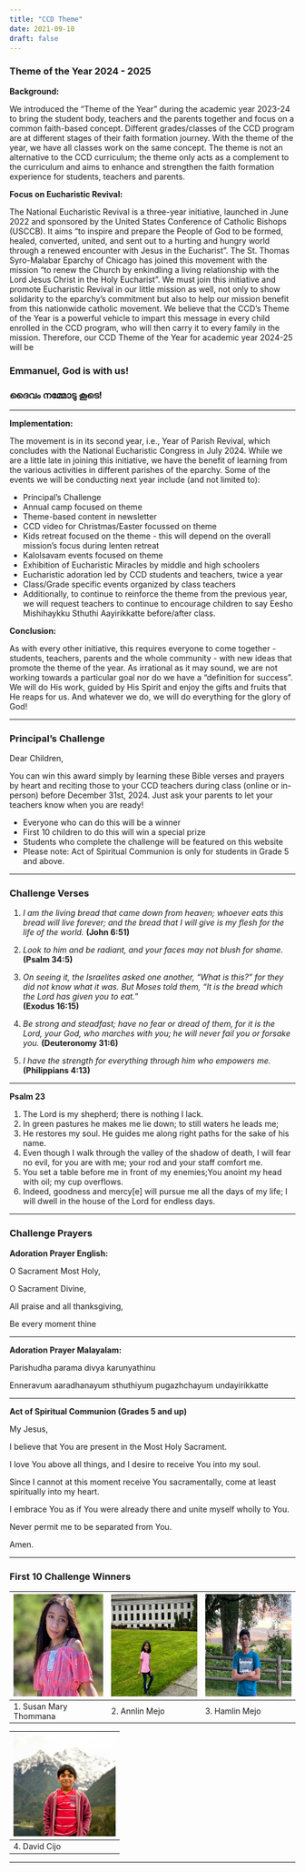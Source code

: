 ```yaml
---
title: "CCD Theme"
date: 2021-09-10
draft: false
---
```


### **Theme of the Year 2024 - 2025**


**Background:**

We introduced the “Theme of the Year” during the academic year 2023-24 to bring the student body, teachers and the parents together and focus on a common faith-based concept. Different grades/classes of the CCD program are at different stages of their faith formation journey. With the theme of the year, we have all classes work on the same concept. The theme is not an alternative to the CCD curriculum; the theme only acts as a complement to the curriculum and aims to enhance and strengthen the faith formation experience for students, teachers and parents.

**Focus on Eucharistic Revival:**

The National Eucharistic Revival is a three-year initiative, launched in June 2022 and sponsored by the United States Conference of Catholic Bishops (USCCB). It aims “to inspire and prepare the People of God to be formed, healed, converted, united, and sent out to a hurting and hungry world through a renewed encounter with Jesus in the Eucharist”. The St. Thomas Syro-Malabar Eparchy of Chicago has joined this movement with the mission “to renew the Church by enkindling a living relationship with the Lord Jesus Christ in the Holy Eucharist”. 
We must join this initiative and promote Eucharistic Revival in our little mission as well, not only to show solidarity to the eparchy’s commitment but also to help our mission benefit from this nationwide catholic movement. We believe that the CCD’s Theme of the Year is a powerful vehicle to impart this message in every child enrolled in the CCD program, who will then carry it to every family in the mission. 
Therefore, our CCD Theme of the Year for academic year 2024-25 will be 
### Emmanuel, God is with us!
### ദൈവം നമ്മോടു കൂടെ!

---

**Implementation:**

The movement is in its second year, i.e., Year of Parish Revival, which concludes with the National Eucharistic Congress in July 2024. While we are a little late in joining this initiative, we have the benefit of learning from the various activities in different parishes of the eparchy. Some of the events we will be conducting next year include (and not limited to):

* Principal’s Challenge
* Annual camp focused on theme
* Theme-based content in newsletter
* CCD video for Christmas/Easter focussed on theme
* Kids retreat focused on the theme - this will depend on the overall mission’s focus during lenten retreat
* Kalolsavam events focused on theme
* Exhibition of Eucharistic Miracles by middle and high schoolers
* Eucharistic adoration led by CCD students and teachers, twice a year
* Class/Grade specific events organized by class teachers
* Additionally, to continue to reinforce the theme from the previous year, we will request teachers to continue to encourage children to say Eesho Mishihaykku Sthuthi Aayirikkatte before/after class.

**Conclusion:**

As with every other initiative, this requires everyone to come together - students, teachers, parents and the whole community - with new ideas that promote the theme of the year. As irrational as it may sound, we are not working towards a particular goal nor do we have a “definition for success”. We will do His work, guided by His Spirit and enjoy the gifts and fruits that He reaps for us. And whatever we do, we will do everything for the glory of God!


---
###  Principal’s Challenge

Dear Children,

You can win this award simply by learning these Bible verses and prayers by heart and reciting those to your CCD teachers during class (online or in-person) before December 31st, 2024. Just ask your parents to let your teachers know when you are ready!
 
* Everyone who can do this will be a winner
* First 10 children to do this will win a special prize
* Students who complete the challenge will be featured on this website
* Please note: Act of Spiritual Communion is only for students in Grade 5 and above.

---

### Challenge Verses

1. *I am the living bread that came down from heaven; whoever eats this bread will live forever; and the bread that I will give is my flesh for the life of the world.*
**(John 6:51)**

2. *Look to him and be radiant, and your faces may not blush for shame.*
**(Psalm 34:5)**

3. *On seeing it, the Israelites asked one another, “What is this?” for they did not know what it was. But Moses told them, “It is the bread which the Lord has given you to eat.”*  
**(Exodus 16:15)**

4. *Be strong and steadfast; have no fear or dread of them, for it is the Lord, your God, who marches with you; he will never fail you or forsake you.*
**(Deuteronomy 31:6)**

5. *I have the strength for everything through him who empowers me.*
**(Philippians 4:13)**

---

**Psalm 23**
1. The Lord is my shepherd; there is nothing I lack.
2. In green pastures he makes me lie down; to still waters he leads me;
3. He restores my soul. He guides me along right paths for the sake of his name.
4. Even though I walk through the valley of the shadow of death, I will fear no evil, for you are with me; your rod and your staff comfort me.
5. You set a table before me in front of my enemies;You anoint my head with oil; my cup overflows.
6. Indeed, goodness and mercy[e] will pursue me all the days of my life; I will dwell in the house of the Lord for endless days.

---

### Challenge Prayers

**Adoration Prayer English:**

O Sacrament Most Holy,

O Sacrament Divine,

All praise and all thanksgiving,

Be every moment thine

---

**Adoration Prayer Malayalam:**

Parishudha parama divya karunyathinu

Enneravum aaradhanayum sthuthiyum pugazhchayum undayirikkatte

---

**Act of Spiritual Communion (Grades 5 and up)**

My Jesus, 

I believe that You are present in the Most Holy Sacrament. 

I love You above all things, 
and I desire to receive You into my soul. 

Since I cannot at this moment receive You sacramentally, 
come at least spiritually into my heart. 

I embrace You as if You were already there 
and unite myself wholly to You. 

Never permit me to be separated from You.

Amen.

---

### First 10 Challenge Winners

| <img src="/img/PrincipleChallengeWinners/01Susan.jpg" width="180" width="100%" height="180"> |<img src="/img/PrincipleChallengeWinners/02Annlin.jpg" width="180" width="100%" height="180">|<img src="/img/PrincipleChallengeWinners/03Hamlin.jpg" width="180" width="100%" height="180"> |
| ------------- | ------------- | ------------- |
| 1. Susan Mary Thommana |  2. Annlin Mejo |  3. Hamlin Mejo |

| <img src="/img/PrincipleChallengeWinners/04David.jpg" width="180" width="100%" height="180"> |
| ------------- |
| 4. David Cijo |

---
